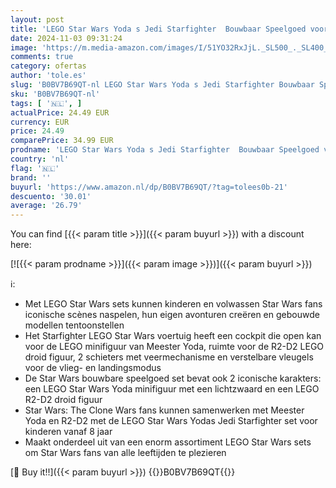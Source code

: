 ```yaml
---
layout: post
title: 'LEGO Star Wars Yoda s Jedi Starfighter  Bouwbaar Speelgoed voor Kinderen  The Clone Wars Voertuig met Meester Yoda Minifiguur  Lichtzwaard en Droid R2-D2 Figuur  Cadeau voor Jongens en Meisjes 75360'
date: 2024-11-03 09:31:24
image: 'https://m.media-amazon.com/images/I/51YO32RxJjL._SL500_._SL400_.jpg'
comments: true
category: ofertas
author: 'tole.es'
slug: 'B0BV7B69QT-nl LEGO Star Wars Yoda s Jedi Starfighter Bouwbaar Speelgoed...'
sku: 'B0BV7B69QT-nl'
tags: [ '🇳🇱', ]
actualPrice: 24.49 EUR
currency: EUR
price: 24.49
comparePrice: 34.99 EUR
prodname: 'LEGO Star Wars Yoda s Jedi Starfighter  Bouwbaar Speelgoed voor Kinderen  The Clone Wars Voertuig met Meester Yoda Minifiguur  Lichtzwaard en Droid R2-D2 Figuur  Cadeau voor Jongens en Meisjes 75360'
country: 'nl'
flag: '🇳🇱'
brand: ''
buyurl: 'https://www.amazon.nl/dp/B0BV7B69QT/?tag=tolees0b-21'
descuento: '30.01'
average: '26.79'
---
```


You can find [{{< param title >}}]({{< param buyurl >}}) with a discount here:

[![{{< param prodname >}}]({{< param image >}})]({{< param buyurl >}})

ℹ️:

- Met LEGO Star Wars sets kunnen kinderen en volwassen Star Wars fans iconische scènes naspelen, hun eigen avonturen creëren en gebouwde modellen tentoonstellen
- Het Starfighter LEGO Star Wars voertuig heeft een cockpit die open kan voor de LEGO minifiguur van Meester Yoda, ruimte voor de R2-D2 LEGO droid figuur, 2 schieters met veermechanisme en verstelbare vleugels voor de vlieg- en landingsmodus
- De Star Wars bouwbare speelgoed set bevat ook 2 iconische karakters: een LEGO Star Wars Yoda minifiguur met een lichtzwaard en een LEGO R2-D2 droid figuur
- Star Wars: The Clone Wars fans kunnen samenwerken met Meester Yoda en R2-D2 met de LEGO Star Wars Yodas Jedi Starfighter set voor kinderen vanaf 8 jaar
- Maakt onderdeel uit van een enorm assortiment LEGO Star Wars sets om Star Wars fans van alle leeftijden te plezieren

[🛒 Buy it!!]({{< param buyurl >}})
{{<world>}}B0BV7B69QT{{</world>}}
